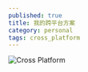 ```yaml
---
published: true
title: 我的跨平台方案
category: personal
tags: cross_platform
---
```


![Cross Platform](https://goooooouwa.fun:8143/static/images/cross-platform.png)
